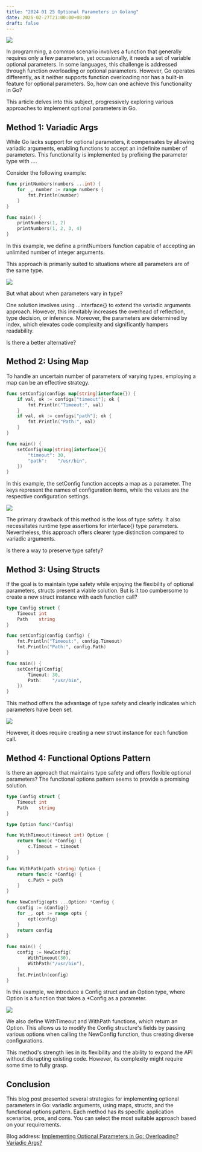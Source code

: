 ```yaml
---
title: "2024 01 25 Optional Parameters in Golang"
date: 2025-02-27T21:00:00+08:00
draft: false
---
```


![](https://cdn.jsdelivr.net/gh/poloxue/images@2024-01/2024-01-25-optional-parameters-in-golang-01.png)

In programming, a common scenario involves a function that generally requires only a few parameters, yet occasionally, it needs a set of variable optional parameters. In some languages, this challenge is addressed through function overloading or optional parameters. However, Go operates differently, as it neither supports function overloading nor has a built-in feature for optional parameters. So, how can one achieve this functionality in Go?

This article delves into this subject, progressively exploring various approaches to implement optional parameters in Go.

## Method 1: Variadic Args

While Go lacks support for optional parameters, it compensates by allowing variadic arguments, enabling functions to accept an indefinite number of parameters. This functionality is implemented by prefixing the parameter type with ....

Consider the following example:

```go
func printNumbers(numbers ...int) {
    for _, number := range numbers {
        fmt.Println(number)
    }
}

func main() {
    printNumbers(1, 2)
    printNumbers(1, 2, 3, 4)
}
```

In this example, we define a printNumbers function capable of accepting an unlimited number of integer arguments.

This approach is primarily suited to situations where all parameters are of the same type.


![](https://cdn.jsdelivr.net/gh/poloxue/images@2024-01/2024-01-25-optional-parameters-in-golang-02.png)

But what about when parameters vary in type?

One solution involves using ...interface{} to extend the variadic arguments approach. However, this inevitably increases the overhead of reflection, type decision, or inference. Moreover, the parameters are determined by index, which elevates code complexity and significantly hampers readability.

Is there a better alternative?

## Method 2: Using Map


To handle an uncertain number of parameters of varying types, employing a map can be an effective strategy.


```go
func setConfig(configs map[string]interface{}) {
    if val, ok := configs["timeout"]; ok {
        fmt.Println("Timeout:", val)
    }
    if val, ok := configs["path"]; ok {
        fmt.Println("Path:", val)
    }
}

func main() {
    setConfig(map[string]interface{}{
        "timeout": 30,
        "path":    "/usr/bin",
    })
}
```

In this example, the setConfig function accepts a map as a parameter. The keys represent the names of configuration items, while the values are the respective configuration settings.

![](https://cdn.jsdelivr.net/gh/poloxue/images@2024-01/2024-01-25-optional-parameters-in-golang-03.png)



The primary drawback of this method is the loss of type safety. It also necessitates runtime type assertions for interface{} type parameters. Nevertheless, this approach offers clearer type distinction compared to variadic arguments.

Is there a way to preserve type safety?

## Method 3: Using Structs

If the goal is to maintain type safety while enjoying the flexibility of optional parameters, structs present a viable solution. But is it too cumbersome to create a new struct instance with each function call?


```go
type Config struct {
    Timeout int
    Path    string
}

func setConfig(config Config) {
    fmt.Println("Timeout:", config.Timeout)
    fmt.Println("Path:", config.Path)
}

func main() {
    setConfig(Config{
        Timeout: 30,
        Path:    "/usr/bin",
    })
}
```

This method offers the advantage of type safety and clearly indicates which parameters have been set.

![](https://cdn.jsdelivr.net/gh/poloxue/images@2024-01/2024-01-25-optional-parameters-in-golang-04.png)

However, it does require creating a new struct instance for each function call.

## Method 4: Functional Options Pattern

Is there an approach that maintains type safety and offers flexible optional parameters? The functional options pattern seems to provide a promising solution.

```go
type Config struct {
    Timeout int
    Path    string
}

type Option func(*Config)

func WithTimeout(timeout int) Option {
    return func(c *Config) {
        c.Timeout = timeout
    }
}

func WithPath(path string) Option {
    return func(c *Config) {
        c.Path = path
    }
}

func NewConfig(opts ...Option) *Config {
    config := &Config{}
    for _, opt := range opts {
        opt(config)
    }
    return config
}

func main() {
    config := NewConfig(
        WithTimeout(30),
        WithPath("/usr/bin"),
    )
    fmt.Println(config)
}
```

In this example, we introduce a Config struct and an Option type, where Option is a function that takes a *Config as a parameter.

![](https://cdn.jsdelivr.net/gh/poloxue/images@2024-01/2024-01-25-optional-parameters-in-golang-05-v2.png)

We also define WithTimeout and WithPath functions, which return an Option. This allows us to modify the Config structure's fields by passing various options when calling the NewConfig function, thus creating diverse configurations.

This method's strength lies in its flexibility and the ability to expand the API without disrupting existing code. However, its complexity might require some time to fully grasp.

## Conclusion

This blog post presented several strategies for implementing optional parameters in Go: variadic arguments, using maps, structs, and the functional options pattern. Each method has its specific application scenarios, pros, and cons. You can select the most suitable approach based on your requirements.

Blog address: [Implementing Optional Parameters in Go: Overloading? Variadic Args?](https://en.poloxue.com/posts/2024-01-25-optional-parameters-in-golang/)
